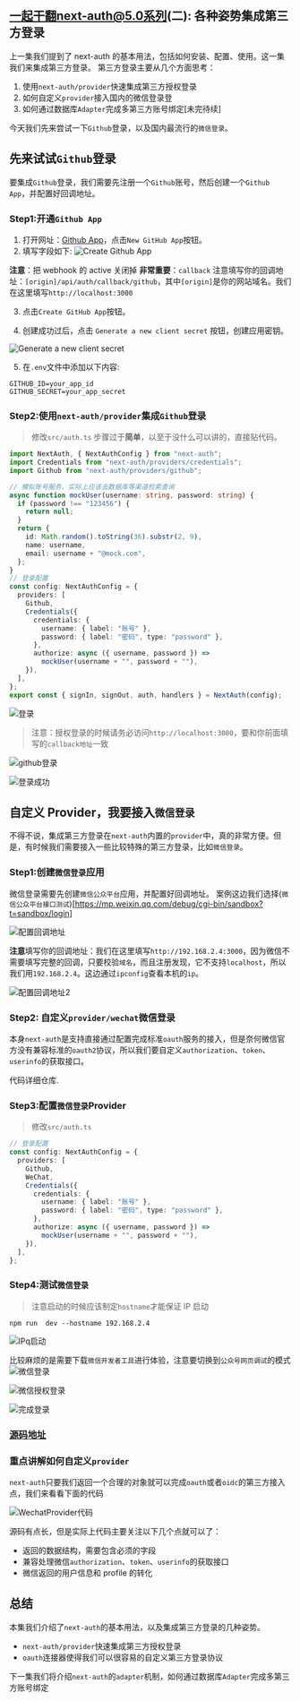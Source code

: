 ## 一起干翻next-auth@5.0系列(二): 各种姿势集成第三方登录

上一集我们提到了 next-auth 的基本用法，包括如何安装、配置、使用。这一集我们来集成第三方登录。
第三方登录主要从几个方面思考：

1. 使用`next-auth/provider`快速集成第三方授权登录
2. 如何自定义`provider`接入国内的微信登录登
3. 如何通过数据库`Adapter`完成多第三方账号绑定[未完待续]

今天我们先来尝试一下`Github`登录，以及国内最流行的`微信登录`。

## 先来试试`Github`登录

要集成`Github`登录，我们需要先注册一个`Github`账号，然后创建一个`Github App`，并配置好回调地址。

### Step1:开通`Github App`

1. 打开网址：[Github App](https://github.com/settings/apps)，点击`New GitHub App`按钮。
2. 填写字段如下:
   ![Create Github App](doc/oauth/image.png)

**注意**：把 webhook 的 active 关闭掉
**非常重要**：`callback` 注意填写你的回调地址：`[origin]/api/auth/callback/github`，其中`[origin]`是你的网站域名。我们在这里填写`http://localhost:3000`

3. 点击`Create GitHub App`按钮。

4. 创建成功过后，点击 `Generate a new client secret` 按钮，创建应用密钥。

![Generate a new client secret](doc/oauth/image-2.png)

5. 在`.env`文件中添加以下内容:

```
GITHUB_ID=your_app_id
GITHUB_SECRET=your_app_secret
```

### Step2:使用`next-auth/provider`集成`Github`登录

> 修改`src/auth.ts`
> 步骤过于**简单**，以至于没什么可以讲的，直接贴代码。

```typescript
import NextAuth, { NextAuthConfig } from "next-auth";
import Credentials from "next-auth/providers/credentials";
import Github from "next-auth/providers/github";

// 模拟账号服务，实际上应该去数据库等渠道检索查询
async function mockUser(username: string, password: string) {
  if (password !== "123456") {
    return null;
  }
  return {
    id: Math.random().toString(36).substr(2, 9),
    name: username,
    email: username + "@mock.com",
  };
}
// 登录配置
const config: NextAuthConfig = {
  providers: [
    Github,
    Credentials({
      credentials: {
        username: { label: "账号" },
        password: { label: "密码", type: "password" },
      },
      authorize: async ({ username, password }) =>
        mockUser(username + "", password + ""),
    }),
  ],
};
export const { signIn, signOut, auth, handlers } = NextAuth(config);
```

![登录](doc/oauth/image-3.png)

> 注意：授权登录的时候请务必访问`http://localhost:3000`，要和你前面填写的`callback地址`一致

![github登录](doc/oauth/image-4.png)

![登录成功](doc/oauth/image-5.png)

## 自定义 Provider，我要接入`微信登录`

不得不说，集成第三方登录在`next-auth`内置的`provider`中，真的非常方便。但是，有时候我们需要接入一些比较特殊的第三方登录，比如`微信登录`。

### Step1:创建`微信登录`应用

微信登录需要先创建`微信公众平台`应用，并配置好回调地址。
案例这边我们选择(`微信公众平台接口测试`)[https://mp.weixin.qq.com/debug/cgi-bin/sandbox?t=sandbox/login]

![配置回调地址](doc/oauth/image-6.png)

**注意**填写你的回调地址：我们在这里填写`http://192.168.2.4:3000`，因为微信不需要填写完整的回调，只要校验`域名`，而且注册发现，它不支持`localhost`，所以我们用`192.168.2.4`。这边通过`ipconfig`查看本机的`ip`。

![配置回调地址2](doc/oauth/image-7.png)

### Step2: 自定义`provider/wechat`微信登录

本身`next-auth`是支持直接通过配置完成标准`oauth`服务的接入，但是奈何微信官方没有兼容标准的`oauth2`协议，所以我们要自定义`authorization`、`token`、`userinfo`的获取接口。

代码详细仓库.

### Step3:配置`微信登录`Provider

> 修改`src/auth.ts`

```typescript
// 登录配置
const config: NextAuthConfig = {
  providers: [
    Github,
    WeChat,
    Credentials({
      credentials: {
        username: { label: "账号" },
        password: { label: "密码", type: "password" },
      },
      authorize: async ({ username, password }) =>
        mockUser(username + "", password + ""),
    }),
  ],
};
```

### Step4:测试`微信登录`

> 注意启动的时候应该制定`hostname`才能保证 IP 启动

```shell
npm run  dev --hostname 192.168.2.4
```

![IPq启动](doc/oauth/image-9.png)

比较麻烦的是需要下载`微信开发者工具`进行体验，注意要切换到`公众号网页调试`的模式
![微信登录](doc/oauth/image-8.png)

![微信授权登录](doc/oauth/image-10.png)

![完成登录](doc/oauth/image12.png)

### [源码地址](https://github.com/liuhuapiaoyuan/lesson-nextjs-nextauth/tree/lesson2-3rdauth)

### 重点讲解如何自定义`provider`

`next-auth`只要我们返回一个合理的对象就可以完成`oauth`或者`oidc`的第三方接入点，我们来看看下面的代码

![WechatProvider代码](doc/oauth/wechatprovider.png)

源码有点长，但是实际上代码主要关注以下几个点就可以了：

- 返回的数据结构，需要包含必须的字段
- 兼容处理微信`authorization`、`token`、`userinfo`的获取接口
- 微信返回的用户信息和 profile 的转化

## 总结

本集我们介绍了`next-auth`的基本用法，以及集成第三方登录的几种姿势。

- `next-auth/provider`快速集成第三方授权登录
- `oauth`连接器使得我们可以很容易的自定义第三方登录协议

下一集我们将介绍`next-auth`的`adapter`机制，如何通过数据库`Adapter`完成多第三方账号绑定
